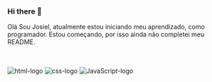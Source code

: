 ### Hi there :construction_worker:

Olá Sou Josiel, atualmente estou iniciando meu aprendizado, como programador. Estou começando, por isso ainda não completei meu README.

<br>
<br>

 
<img src= "https://img.shields.io/badge/HTML-239120?style=for-the-badge&logo=html5&logoColor=white" alt= "html-logo" />
<img src= "https://img.shields.io/badge/CSS-239120?&style=for-the-badge&logo=css3&logoColor=white" alt="css-logo"/>
<img src= "https://img.shields.io/badge/JavaScript-323330?style=for-the-badge&logo=javascript&logoColor=F7DF1E" alt="JavaScript-logo"/>
